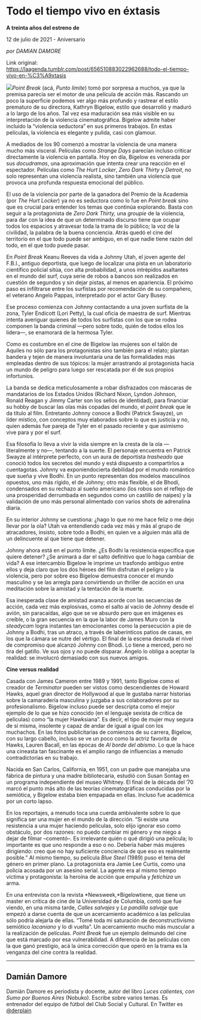# Todo el tiempo vivo en éxtasis

**A treinta años del estreno de**

12 de julio de 2021 - Aniversario

_por DAMIAN DAMORE_

Link original: https://laagenda.tumblr.com/post/656510883022962688/todo-el-tiempo-vivo-en-%C3%A9xtasis

![](https://64.media.tumblr.com/3ac751ba12cdd088f088b56d705a6bfb/afc09f8105ef4ef5-8b/s500x750/b9534d64b95e8d66e1dd6314afcd6f3d41c158bd.png)*Point Break* (acá, *Punto límite*) tomó por sorpresa a muchos, ya que la premisa parecía ser el motor de una película de acción más. Rascando un poco la superficie podemos ver algo más profundo y rastrear el estilo prematuro de su directora, Kathryn Bigelow,  estilo que desarrolló y maduró a lo largo de los años. Tal vez esa maduración sea más visible en su interpretación de la violencia cinematográfica. Bigelow admite haber incluido la “violencia seductora” en sus primeros trabajos. En estas películas, la violencia es elegante y pulida, casi con glamour. 

A mediados de los 90 comenzó a mostrar la violencia de una manera mucho más visceral. Películas como *Strange Days* parecían incluso criticar directamente la violencia en pantalla. Hoy en día, Bigelow es venerada por sus *docudramas*, una aproximación que intenta crear una reacción en el espectador. Películas como *The Hurt Locker*, *Zero Dark Thirty* y *Detroit*, no solo representan una violencia realista, sino también una violencia que provoca una profunda respuesta emocional del público. 

El uso de la violencia por parte de la ganadora del Premio de la Academia (por *The Hurt Locker*) ya no es seductora como lo fue en *Point break* sino que es crucial para entender los temas que continúa explorando. Basta con seguir a la protagonista de *Zero Dark Thirty,* una *groupie* de la violencia, para dar con la idea de que un determinado discurso tiene que ocupar todos los espacios y atravesar toda la trama de lo público; la voz de la civilidad, la palabra de la buena conciencia. Atrás quedó el cine del territorio en el que todo puede ser ambiguo, en el que nadie tiene razón del todo, en el que todo puede pasar.

En *Point Break* Keanu Reeves da vida a Johnny Utah, el joven agente del F.B.I., antiguo deportista, que luego de localizar una pista en un laboratorio científico policial sitúa, con alta probabilidad, a unos intrépidos asaltantes en el mundo del surf, cuya serie de robos a bancos son realizados en cuestión de segundos y sin dejar pistas, al menos en apariencia. El próximo paso es infiltrarse entre los surfistas por recomendación de su compañero, el veterano Angelo Pappas, interpretado por el actor Gary Busey.

Ese proceso comienza con Johnny contactando a una joven surfista de la zona, Tyler Endicott (Lori Petty), la cual oficia de maestra de surf. Mientras intenta averiguar quienes de todos los surfistas con los que se rodea componen la banda criminal —pero sobre todo, quién de todos ellos los lidera—, se enamorará de la hermosa Tyler. 

Como es costumbre en el cine de Bigelow las mujeres son el talón de Aquiles no sólo para los protagonistas sino también para el relato; plantan bandera y tejen de manera involuntaria una de las formalidades más empleadas dentro de sus tópicos: la mujer arrastrando al protagonista hacia un mundo de peligro para luego ser rescatada por él de sus propios infortunios. 



La banda se dedica meticulosamente a robar disfrazados con máscaras de mandatarios de los Estados Unidos (Richard Nixon, Lyndon Johnson, Ronald Reagan y Jimmy Carter son los sellos de identidad), para financiar su hobby de buscar las olas más copadas del mundo, el *point break* que le da título al film. Entretanto Johnny conoce a Bodhi (Patrick Swayze), un líder místico, con conceptos muy elaborados sobre lo que es justicia y no, quien además fue pareja de Tyler en el pasado reciente y que asimismo vive para y por el surf. 

Esa filosofía lo lleva a vivir la vida siempre en la cresta de la ola —literalmente y no—,  tentando a la suerte. El personaje encuentra en Patrick Swayze al intérprete perfecto, con un aura de deportista *trasheado* que conoció todos los secretos del mundo y está dispuesto a compartirlos a cuentagotas. Johnny va exponiendocierta debilidad por el mundo romántico que sueña y vive Bodhi. En un punto representan dos modelos masculinos opuestos, uno más rígido, el de Johnny; otro más flexible, el de Bhodi, condensados en su rechazo al sueño americano (los robos son el reflejo de una prosperidad derrumbada en segundos como un castillo de naipes) y la validación de uno más personal alimentado con varios shots de adrenalina diaria. 

En su interior Johnny se cuestiona: ¿hago lo que no me hace feliz o me dejo llevar por la ola? Utah va entendiendo cada vez más y más al grupo de atracadores, insisto, sobre todo a Bodhi, en quien ve a alguien más allá de un delincuente al que tiene que detener. 

 Johnny ahora está en el punto límite. ¿Es Bodhi la resistencia específica que quiere detener? ¿Se animará a dar el salto definitivo que lo haga cambiar de vida? A ese intercambio Bigelow le imprime un trasfondo ambiguo entre ellos y deja claro que los dos héroes del film disfrutan el peligro y la violencia, pero por sobre eso Bigelow demuestra conocer el mundo masculino y se las arregla para convirtiendo un thriller de acción en una meditación sobre la amistad y la tentación de la muerte. 

Esa inesperada clase de amistad avanza acorde con las secuencias de acción, cada vez más explosivas, como el salto al vacío de Johnny desde el avión, sin paracaídas, algo que se ve absurdo pero que en imágenes es creíble, o la gran secuencia en la que la labor de James Muro con la *steadycam* logra instantes tan emocionantes como la persecución a pie de Johnny a Bodhi, tras un atraco, a través de laberínticos patios de casas, en los que la cámara se nutre del vértigo. El final de la escena desnuda el nivel de compromiso que alcanzó Johnny con Bhodi. Lo tiene a merced, pero no tira del gatillo. Ve sus ojos y no puede disparar. Ángelo lo obliga a aceptar la realidad: se involucró demasiado con sus nuevos amigos.

**Cine versus realidad**

Casada con James Cameron entre 1989 y 1991, tanto Bigelow como el creador de *Terminator* pueden ser vistos como descendientes de Howard Hawks, aquel gran director de Hollywood al que le gustaba narrar historias sobre la camaradería masculina y juzgaba a sus colaboradores por su profesionalismo. Bigelow incluso puede ser descripta como el mejor ejemplo de lo que se hizo conocido (en el lenguaje sexista de crítica de películas) como “la mujer Hawksiana”. Es decir, el tipo de mujer muy segura de sí misma, insolente y capaz de andar de igual a igual con los muchachos. En las fotos publicitarias de comienzos de su carrera, Bigelow, con su largo cabello, incluso se ve un poco como la actriz favorita de Hawks, Lauren Bacall, en las épocas de *Al borde del abismo*. Lo que la hace una cineasta tan fascinante es el amplio rango de influencias a menudo contradictorias en su trabajo. 

Nacida en San Carlos, California, en 1951, con un padre que manejaba una fábrica de pintura y una madre bibliotecaria, estudió con Susan Sontag en un programa independiente del museo Whitney. El final de la década del ’70 marcó el punto más alto de las teorías cinematográficas conducidas por la semiótica, y Bigelow estaba bien empapada en ellas. Incluso fue académica por un corto lapso.

En los reportajes, a menudo toca una cuerda ambivalente sobre lo que significa ser una mujer en el mundo de la dirección. “Si existe una resistencia a una mujer haciendo películas, solo elijo ignorar eso como obstáculo, por dos razones: no puedo cambiar mi género y me niego a dejar de filmar –comentó–. Es irrelevante quién o qué dirigió una película; lo importante es que uno responde a eso o no. Debería haber más mujeres dirigiendo: creo que no hay suficiente conciencia de que eso es realmente posible.” Al mismo tiempo, su película *Blue Steel* (1989) puso el tema del género en primer plano. La protagonista era Jamie Lee Curtis, como una policía acosada por un asesino serial. La agente era al mismo tiempo víctima y protagonista: la heroína de acción que empuña y *fetichiza* un arma.

En una entrevista con la revista *Newsweek,*Bigelowtiene, que tiene un master en crítica de cine de la Universidad de Columbia, contó que fue viendo, en una misma tarde, *Calles salvajes* y *La pandilla salvaje* que empezó a darse cuenta de que un acercamiento académico a las películas sólo podría alejarla de ellas. “Tomé toda mi saturación de deconstructivismo semiótico *lacaniano* y lo di vuelta”. Un acercamiento mucho más muscular a la realización de películas. *Point Break* fue un ejemplo delmundo del cine que está marcado por esa vulnerabilidad. A diferencia de las películas con la que ganó prestigio, acá la única corrección que operó en la trama es la venganza del cine contra la realidad.

  


  




---

Damián Damore
-------------

Damián Damore es periodista y docente, autor del libro *Luces calientes, con Sumo por Buenos Aires* (Nobuko). Escribe sobre varios temas. Es entrenador del equipo de fútbol del Club Social y Cultural. En Twitter es  [@derplain](https://twitter.com/Derplain) 


